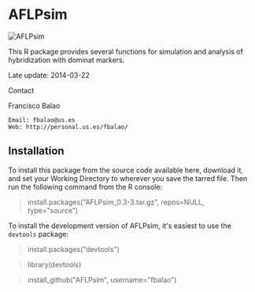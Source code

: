 AFLPsim
=======
![AFLPsim](http://personal.us.es/fbalao/objetos/aflpsmall.jpg)

This R package provides several functions for simulation and analysis of hybridization with dominat markers.


Late update: 2014-03-22

Contact

Francisco Balao

    Email: fbalao@us.es
    Web: http://personal.us.es/fbalao/

## Installation

To install this package from the source code available here, download it, and set your Working Directory to wherever you save the tarred file. Then run the following command from the R console:

   > install.packages("AFLPsim_0.3-3.tar.gz", repos=NULL, type="source")


To install the development version of AFLPsim, it's easiest to use the `devtools` package:

   > install.packages("devtools")
   
   > library(devtools)
   
   > install_github("AFLPsim", username="fbalao")
